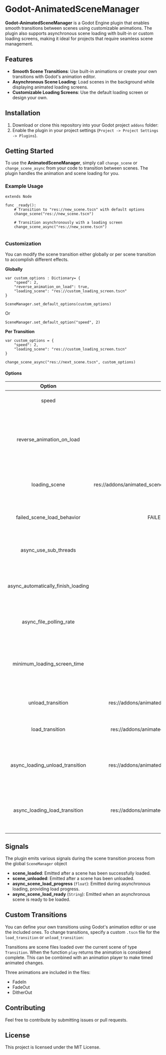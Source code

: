 
# Godot-AnimatedSceneManager

**Godot-AnimatedSceneManager** is a Godot Engine plugin that enables smooth transitions between scenes using customizable animations. The plugin also supports asynchronous scene loading with built-in or custom loading screens, making it ideal for projects that require seamless scene management.

## Features

-   **Smooth Scene Transitions**: Use built-in animations or create your own transitions with Godot's animation editor.
-   **Asynchronous Scene Loading**: Load scenes in the background while displaying animated loading screens.
-   **Customizable Loading Screens**: Use the default loading screen or design your own.


## Installation

1.  Download or clone this repository into your Godot project `addons` folder:
2. Enable the plugin in your project settings (`Project -> Project Settings -> Plugins`).


## Getting Started

To use the **AnimatedSceneManager**, simply call `change_scene` or `change_scene_async` from your code to transition between scenes. The plugin handles the animation and scene loading for you.

### Example Usage

```gdscript
extends Node

func _ready():
    # Transition to "res://new_scene.tscn" with default options
    change_scene("res://new_scene.tscn")

    # Transition asynchronously with a loading screen
    change_scene_async("res://new_scene.tscn")
  
```

### Customization

You can modify the scene transition either globally or per scene transition to accomplish different effects.

**Globally**

```gdscript
var custom_options : Dictionary= {
    "speed": 2,
    "reverse_animation_on_load": true,
    "loading_scene": "res://custom_loading_screen.tscn"
}

SceneManager.set_default_options(custom_options)
```

Or 

```gdscript
SceneManager.set_default_option("speed", 2)
```

**Per Transition**
```gdscript
var custom_options = {
    "speed": 2,
    "loading_scene": "res://custom_loading_screen.tscn"
}

change_scene_async("res://next_scene.tscn", custom_options)
```

#### Options
|               Option               |                                Default Value                               |     Type    |                                               Description                                               |
|:----------------------------------:|:--------------------------------------------------------------------------:|:-----------:|:-------------------------------------------------------------------------------------------------------:|
| speed                              |                                                                          1 | float       | Speed of the transition animation.                                                                      |
| reverse_animation_on_load          |                                    FALSE                                   | bool        | If true, reverses the transition incoming animation when loading a new scene instead of using a secondary animation                                   |
| loading_scene                      | res://addons/animated_scene_manager/loading_scenes/SampleLoadingScene.tscn | String      | The scene to display while asynchronously loading the next scene.                                       |
| failed_scene_load_behavior         | FAILED_SCENE_LOAD_BEHAVIOR.log                                             | enum        | Behavior when the scene fails to load. Options: log, default, crash.                                    |
| async_use_sub_threads              |                                    TRUE                                    | bool        | If true, uses sub-threads for asynchronous scene loading.                                               |
| async_automatically_finish_loading |                                    TRUE                                    | bool        | Automatically completes scene loading when the resource is ready.                                       |
| async_file_polling_rate            |                                                                       0.01 | float       | Time interval (in seconds) to check for the scene loading progress.                                     |
| minimum_loading_screen_time        |                                                                        0.5 | float       | Minimum duration (in seconds) that the loading screen is displayed, even if the scene is loaded sooner. |
| unload_transition                  | res://addons/animated_scene_manager/transitions/Fade/FadeOut.tscn          | PackedScene | Transition animation for unloading a scene.                                                             |
| load_transition                    | res://addons/animated_scene_manager/transitions/Fade/FadeIn.tscn           | PackedScene | Transition animation for loading a scene.                                                               |
| async_loading_unload_transition    | res://addons/animated_scene_manager/transitions/Fade/FadeOut.tscn          | PackedScene | Transition animation for unloading the current scene during asynchronous loading.                       |
| async_loading_load_transition      | res://addons/animated_scene_manager/transitions/Fade/FadeIn.tscn           | PackedScene | Transition animation for loading the new scene during asynchronous loading.                             |

## Signals

The plugin emits various signals during the scene transition process from the global ``SceneManager`` object

-   **scene_loaded**: Emitted after a scene has been successfully loaded.
-   **scene_unloaded**: Emitted after a scene has been unloaded.
-   **async_scene_load_progress** (`float`): Emitted during asynchronous loading, providing load progress.
-   **async_scene_load_ready** (`String`): Emitted when an asynchronous scene is ready to be loaded.

## Custom Transitions

You can define your own transitions using Godot's animation editor or use the included ones. To change transitions, specify a custom `.tscn` file for the `load_transition` or `unload_transition`:

Transitions are scene files loaded over the current scene  of type ``Transition``. When the function ``play`` returns the animation is considered complete. This can be combined with an animation player to make timed animated changes.

Three animations are included in the files:
* FadeIn
* FadeOut
* DitherOut

## Contributing

Feel free to contribute by submitting issues or pull requests.

## License

This project is licensed under the MIT License.
